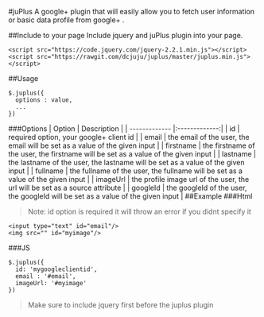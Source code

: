 #juPlus
A google+ plugin that will easily allow you to fetch user information or basic data profile from google+ .

##Include to your page
Include jquery and juPlus plugin into your page.

```
<script src="https://code.jquery.com/jquery-2.2.1.min.js"></script>
<script src="https://rawgit.com/dcjuju/juplus/master/juplus.min.js"></script>
```

##Usage
```
$.juplus({
  options : value,
  ...
})
```
###Options
| Option        | Description           |
| ------------- |:-------------:|
| id     | required option, your google+ client id  |
| email     | the email of the user, the email will be set as a value of the given input  |
| firstname     | the firstname of the user, the firstname will be set as a value of the given input  |
| lastname     | the lastname of the user, the lastname will be set as a value of the given input  |
| fullname     | the fullname of the user, the fullname will be set as a value of the given input  |
| imageUrl     | the profile image url of the user, the url will be set as a source attribute  |
| googleId     | the googleId of the user, the googleId will be set as a value of the given input  |
##Example
###Html
>Note: id option is required it will throw an error if you didnt specify it 
```
<input type="text" id="email"/>
<img src="" id="myimage"/>
```
###JS
```
$.juplus({
  id: 'mygoogleclientid',
  email : '#email',
  imageUrl: '#myimage'
})
```
> Make sure to include jquery first before the juplus plugin
